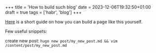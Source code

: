 +++
title = 'How to build such blog'
date = 2023-12-06T19:32:50+01:00
draft = true
tags = ['habr', 'blog']
+++

[Here](https://habr.com/en/articles/778900/) is a short guide on how you can build a page like this yourself.

Few useful snippets:

create new post: `hugo new post/my_new_post.md && vim /content/post/my_new_post.md`

